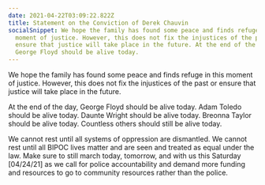 ```yaml
---
date: 2021-04-22T03:09:22.822Z
title: Statement on the Conviction of Derek Chauvin
socialSnippet: We hope the family has found some peace and finds refuge in this
  moment of justice. However, this does not fix the injustices of the past or
  ensure that justice will take place in the future. At the end of the day,
  George Floyd should be alive today.
---
```

We hope the family has found some peace and finds refuge in this moment of justice. However, this does not fix the injustices of the past or ensure that justice will take place in the future.

At the end of the day, George Floyd should be alive today. Adam Toledo should be alive today. Daunte Wright should be alive today. Breonna Taylor should be alive today. Countless others should still be alive today.

We cannot rest until all systems of oppression are dismantled. We cannot rest until all BIPOC lives matter and are seen and treated as equal under the law. Make sure to still march today, tomorrow, and with us this Saturday \[04/24/21] as we call for police accountability and demand more funding and resources to go to community resources rather than the police.